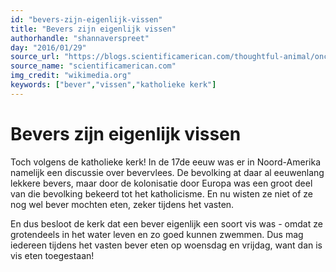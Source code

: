 ```yaml
---
id: "bevers-zijn-eigenlijk-vissen"
title: "Bevers zijn eigenlijk vissen"
authorhandle: "shannaverspreet"
day: "2016/01/29"
source_url: "https://blogs.scientificamerican.com/thoughtful-animal/once-upon-a-time-the-catholic-church-decided-that-beavers-were-fish/"
source_name: "scientificamerican.com"
img_credit: "wikimedia.org"
keywords: ["bever","vissen","katholieke kerk"]
---
```

# Bevers zijn eigenlijk vissen
Toch volgens de katholieke kerk! In de 17de eeuw was er in Noord-Amerika namelijk een discussie over bevervlees. De bevolking at daar al eeuwenlang lekkere bevers, maar door de kolonisatie door Europa was een groot deel van die bevolking bekeerd tot het katholicisme. En nu wisten ze niet of ze nog wel bever mochten eten, zeker tijdens het vasten.

En dus besloot de kerk dat een bever eigenlijk een soort vis was - omdat ze grotendeels in het water leven en zo goed kunnen zwemmen. Dus mag iedereen tijdens het vasten bever eten op woensdag en vrijdag, want dan is vis eten toegestaan!